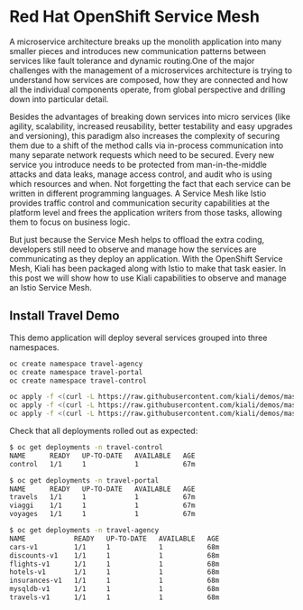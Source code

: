 # Red Hat OpenShift Service Mesh
A microservice architecture breaks up the monolith application into many smaller pieces and introduces new communication patterns between services like fault tolerance and dynamic routing.One of the major challenges with the management of a microservices architecture is trying to understand how services are composed, how they are connected and how all the individual components operate, from global perspective and drilling down into particular detail.

Besides the advantages of breaking down services into micro services (like agility, scalability, increased reusability, better testability and easy upgrades and versioning), this paradigm also increases the complexity of securing them due to a shift of the method calls via in-process communication into many separate network requests which need to be secured. Every new service you introduce needs to be protected from man-in-the-middle attacks and data leaks, manage access control, and audit who is using which resources and when. Not forgetting the fact that each service can be written in different programming languages. A Service Mesh like Istio provides traffic control and communication security capabilities at the platform level and frees the application writers from those tasks, allowing them to focus on business logic.

But just because the Service Mesh helps to offload the extra coding, developers still need to observe and manage how the services are communicating as they deploy an application.  With the OpenShift Service Mesh, Kiali has been packaged along with Istio to make that task easier. In this post we will show how to use Kiali capabilities to observe and manage an Istio Service Mesh.

## Install Travel Demo
This demo application will deploy several services grouped into three namespaces.

```bash
oc create namespace travel-agency
oc create namespace travel-portal
oc create namespace travel-control

oc apply -f <(curl -L https://raw.githubusercontent.com/kiali/demos/master/travels/travel_agency.yaml) -n travel-agency
oc apply -f <(curl -L https://raw.githubusercontent.com/kiali/demos/master/travels/travel_portal.yaml) -n travel-portal
oc apply -f <(curl -L https://raw.githubusercontent.com/kiali/demos/master/travels/travel_control.yaml) -n travel-control
```
Check that all deployments rolled out as expected:
```bash
$ oc get deployments -n travel-control
NAME      READY   UP-TO-DATE   AVAILABLE   AGE
control   1/1     1            1           67m

$ oc get deployments -n travel-portal
NAME      READY   UP-TO-DATE   AVAILABLE   AGE
travels   1/1     1            1           67m
viaggi    1/1     1            1           67m
voyages   1/1     1            1           67m

$ oc get deployments -n travel-agency
NAME            READY   UP-TO-DATE   AVAILABLE   AGE
cars-v1         1/1     1            1           68m
discounts-v1    1/1     1            1           68m
flights-v1      1/1     1            1           68m
hotels-v1       1/1     1            1           68m
insurances-v1   1/1     1            1           68m
mysqldb-v1      1/1     1            1           68m
travels-v1      1/1     1            1           68m

```
